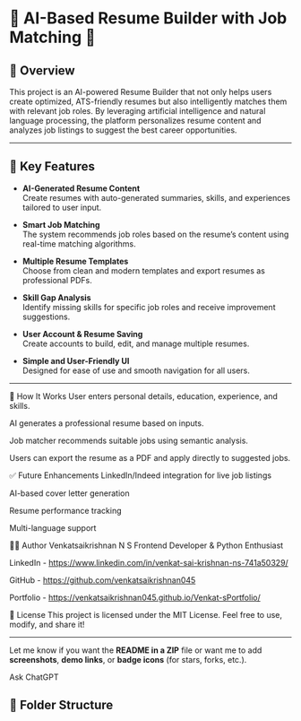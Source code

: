 # 🧠 AI-Based Resume Builder with Job Matching 💼

## 📌 Overview

This project is an AI-powered Resume Builder that not only helps users create optimized, ATS-friendly resumes but also intelligently matches them with relevant job roles. By leveraging artificial intelligence and natural language processing, the platform personalizes resume content and analyzes job listings to suggest the best career opportunities.

---

## 🚀 Key Features

- **AI-Generated Resume Content**  
  Create resumes with auto-generated summaries, skills, and experiences tailored to user input.

- **Smart Job Matching**  
  The system recommends job roles based on the resume’s content using real-time matching algorithms.

- **Multiple Resume Templates**  
  Choose from clean and modern templates and export resumes as professional PDFs.

- **Skill Gap Analysis**  
  Identify missing skills for specific job roles and receive improvement suggestions.

- **User Account & Resume Saving**  
  Create accounts to build, edit, and manage multiple resumes.

- **Simple and User-Friendly UI**  
  Designed for ease of use and smooth navigation for all users.

---
🧠 How It Works
User enters personal details, education, experience, and skills.

AI generates a professional resume based on inputs.

Job matcher recommends suitable jobs using semantic analysis.

Users can export the resume as a PDF and apply directly to suggested jobs.

✅ Future Enhancements
LinkedIn/Indeed integration for live job listings

AI-based cover letter generation

Resume performance tracking

Multi-language support

👨‍💻 Author
Venkatsaikrishnan N S
Frontend Developer & Python Enthusiast

LinkedIn - https://www.linkedin.com/in/venkat-sai-krishnan-ns-741a50329/

GitHub - https://github.com/venkatsaikrishnan045

Portfolio - https://venkatsaikrishnan045.github.io/Venkat-sPortfolio/

📄 License
This project is licensed under the MIT License.
Feel free to use, modify, and share it!

---

Let me know if you want the **README in a ZIP** file or want me to add **screenshots**, **demo links**, or **badge icons** (for stars, forks, etc.).








Ask ChatGPT

## 📂 Folder Structure

